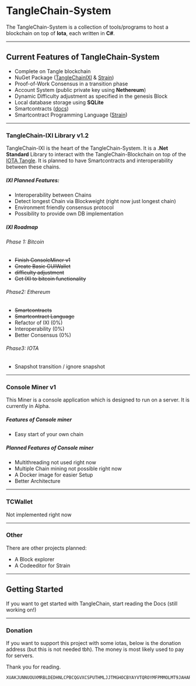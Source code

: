 # TangleChain-System

The TangleChain-System is a collection of tools/programs to host a blockchain on top of **Iota**, each written in **C#**.

___________________________________________________


## Current Features of TangleChain-System

- Complete on Tangle blockchain
- NuGet Package ([TangleChainIXI](https://www.nuget.org/packages/TangleChainIXI/) & [Strain](https://www.nuget.org/packages/Strain/))
- Proof-of-Work Consensus in a transition phase
- Account System (public private key using **Nethereum**)
- Dynamic Difficulty adjustment as specified in the genesis Block
- Local database storage using **SQLite**
- Smartcontracts ([docs]())
- Smartcontract Programming Language ([Strain]())

___________________________________________________

### TangleChain-IXI Library v1.2

TangleChain-IXI is the heart of the TangleChain-System. It is a **.Net Standard** Library to interact with the TangleChain-Blockchain on top of the [IOTA Tangle](https://github.com/iotaledger). It is planned to have Smartcontracts and interoperability between these chains.

##### IXI Planned Features:

- Interoperability between Chains
- Detect longest Chain via Blockweight (right now just longest chain)
- Environment friendly consensus protocol
- Possibility to provide own DB implementation

##### IXI Roadmap

###### Phase 1: Bitcoin

- ~~Finish ConsoleMiner v1~~
- ~~Create Basic GUIWallet~~
- ~~difficulty adjustment~~
- ~~Get IXI to bitcoin functionality~~

###### Phase2: Ethereum

- ~~Smartcontracts~~
- ~~Smartcontract Language~~
- Refactor of IXI (0%)
- Interoperability (0%)
- Better Consensus (0%)

###### Phase3: IOTA

- Snapshot transition / ignore snapshot

___________________________________________________

### Console Miner v1

This Miner is a console application which is designed to run on a server. It is currently in Alpha.

##### Features of Console miner

- Easy start of your own chain

##### Planned Features of Console miner

- Multithreading not used right now
- Multiple Chain mining not possible right now
- A Docker image for easier Setup
- Better Architecture

___________________________________________________

### TCWallet

Not implemented right now
___________________________________________________

### Other

There are other projects planned:

- A Block explorer
- A Codeeditor for Strain

___________________________________________________

## Getting Started

If you want to get started with TangleChain, start reading the Docs (still working on!)

___________________________________________________

### Donation

If you want to support this project with some iotas, below is the donation address (but this is not needed tbh). The money is most likely used to pay for servers.

Thank you for reading.  

    XUAKJUNNUOUXMRBLDEDHNLCPBCQGVXCSPUTHMLJJTMGHOCBYAYVTQROYMFPMMOLMT9JAHARFCLKKWWBX9MNBHW9NRD
